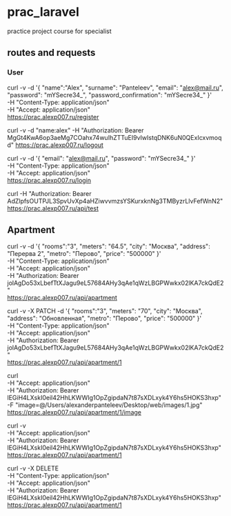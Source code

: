 # prac_laravel
practice project course for specialist

## routes and requests

### User

curl -v -d '{
	"name":"Alex",
	"surname": "Panteleev",
	"email": "alex@mail.ru",
	"password": "mYSecre34_",
	"password_confirmation": "mYSecre34_"
}' \
-H "Content-Type: application/json" \
-H "Accept: application/json" \
https://prac.alexp007.ru/register

curl -v -d "name:alex" -H "Authorization: Bearer MgGt4KwA6op3aeMg7COahx74wuIhZTTuEI9vIwIstqDNK6uN0QExIcxvmoqd" https://prac.alexp007.ru/logout

curl -v -d '{
	"email": "alex@mail.ru",
	"password": "mYSecre34_"
}' \
-H "Content-Type: application/json" \
-H "Accept: application/json" \
https://prac.alexp007.ru/login

curl -H "Authorization: Bearer AdZlpfsOUTPJL3SpvUvXp4aHZiwvvmzsYSKurxknNg3TMByzrLlvFefWnN2" https://prac.alexp007.ru/api/test

## Apartment

curl -v -d '{
"rooms":"3",
"meters": "64.5",
"city": "Москва",
"address": "Перерва 2",
"metro": "Перово",
"price": "500000"
}' \
-H "Content-Type: application/json" \
-H "Accept: application/json" \
-H "Authorization: Bearer jolAgDo53xLbefTtXJagu9eL57684AHy3qAe1qWzLBGPWwkx02lKA7ckQdE2" \
https://prac.alexp007.ru/api/apartment

curl -v -X PATCH -d '{
"rooms":"3",
"meters": "70",
"city": "Москва",
"address": "Обновленная",
"metro": "Перово",
"price": "500000"
}' \
-H "Content-Type: application/json" \
-H "Accept: application/json" \
-H "Authorization: Bearer jolAgDo53xLbefTtXJagu9eL57684AHy3qAe1qWzLBGPWwkx02lKA7ckQdE2" \
https://prac.alexp007.ru/api/apartment/1

curl \
-H "Accept: application/json" \
-H "Authorization: Bearer lEGiH4LXskI0eil42HhLKWWIg1OpZgipdaN7t87sXDLxyk4Y6hs5HOKS3hxp" \
-F "image=@/Users/alexanderpanteleev/Desktop/web/images/1.jpg" \
https://prac.alexp007.ru/api/apartment/1/image

curl -v \
-H "Accept: application/json" \
-H "Authorization: Bearer lEGiH4LXskI0eil42HhLKWWIg1OpZgipdaN7t87sXDLxyk4Y6hs5HOKS3hxp" \
https://prac.alexp007.ru/api/apartment/1

curl -v -X DELETE \
-H "Content-Type: application/json" \
-H "Accept: application/json" \
-H "Authorization: Bearer lEGiH4LXskI0eil42HhLKWWIg1OpZgipdaN7t87sXDLxyk4Y6hs5HOKS3hxp" \
https://prac.alexp007.ru/api/apartment/1
